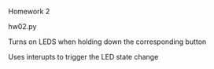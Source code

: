 Homework 2


hw02.py

   Turns on LEDS when holding down the corresponding button

   Uses interupts to trigger the LED state change
    
